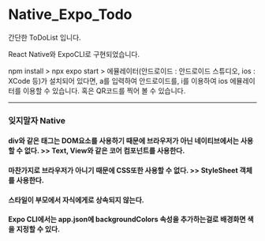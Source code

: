 # Native_Expo_Todo

간단한 ToDoList 입니다.

React Native와 ExpoCLI로 구현되었습니다.

npm install > npx expo start > 에뮬레이터(안드로이드 : 안드로이드 스튜디오, ios : XCode 등)가 설치되어 있다면, a를 입력하여 안드로이드를, i를 이용하여 ios 에뮬레이터를 이용할 수 있습니다. 혹은 QR코드를 찍어 볼 수 있습니다.







------------------------------

### 잊지말자 Native


#### div와 같은 태그는 DOM요소를 사용하기 때문에 브라우저가 아닌 네이티브에서는 사용할 수 없다. >> Text, View와 같은 코어 컴포넌트를 사용한다.

#### 마찬가지로 브라우저가 아니기 때문에 CSS또한 사용할 수 없다. >> StyleSheet 객체를 사용한다.

#### 스타일이 부모에서 자식에게로 상속되지 않는다.

#### Expo CLI에서는 app.json에 backgroundColors 속성을 추가하는걸로 배경화면 색을 지정할 수 있다.
